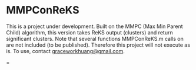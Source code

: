 MMPConReKS
=========
This is a project under development. Built on the MMPC (Max Min Parent Child) algorithm, this version takes ReKS output (clusters) and return significant clusters. 
Note that several functions MMPConReKS.m calls on are not included (to be published). Therefore this project will not execute as is. To use, contact graceworkhuang@gmail.com.


=
